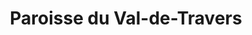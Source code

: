 ---
title: Paroisse du Val-de-Travers
name: Val-de-Travers
site: https://www.eren.ch/vdt/
territoire:
- La Côte-aux-Fées
- Les Verrières
- Val-de-Travers
NPA:	
- 2103
- 2105
- 2108
- 2112
- 2113
- 2114
- 2115
- 2116
- 2117
- 2123
- 2126
- 2127
meta:
- Boveresse
- Buttes
- Couvet
- Fleurier
- Les Bayards
- Môtiers
- Noiraigue
- Saint-Sulpice
- St-Sulpice
- Travers
ministres:
- Sébastien Berney
- Guillaume Klauser
- Véronique Tschanz-Anderegg
- Micha Weiss
---